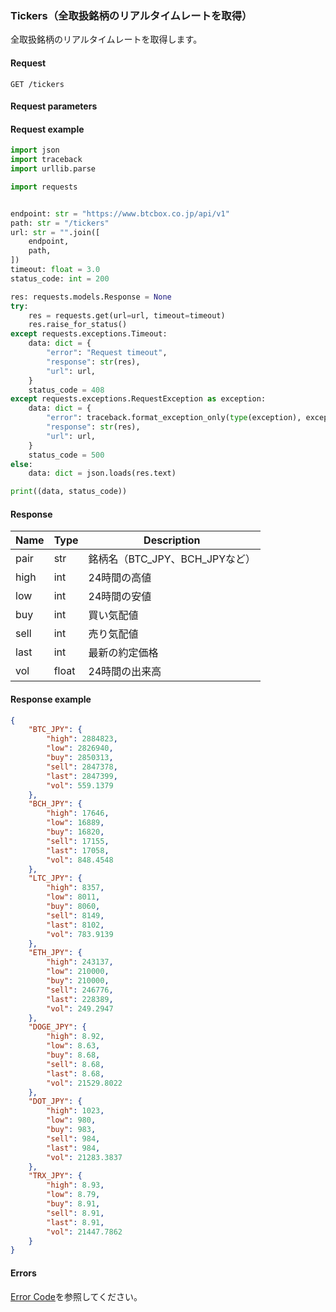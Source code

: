 ### Tickers（全取扱銘柄のリアルタイムレートを取得）

全取扱銘柄のリアルタイムレートを取得します。

#### Request

```http request
GET /tickers
```

#### Request parameters

#### Request example

```python
import json
import traceback
import urllib.parse

import requests


endpoint: str = "https://www.btcbox.co.jp/api/v1"
path: str = "/tickers"
url: str = "".join([
    endpoint,
    path,
])
timeout: float = 3.0
status_code: int = 200

res: requests.models.Response = None
try:
    res = requests.get(url=url, timeout=timeout)
    res.raise_for_status()
except requests.exceptions.Timeout:
    data: dict = {
        "error": "Request timeout",
        "response": str(res),
        "url": url,
    }
    status_code = 408
except requests.exceptions.RequestException as exception:
    data: dict = {
        "error": traceback.format_exception_only(type(exception), exception)[0],
        "response": str(res),
        "url": url,
    }
    status_code = 500
else:
    data: dict = json.loads(res.text)

print((data, status_code))
```

#### Response

| Name | Type  | Description            |
|------|-------|------------------------|
| pair | str   | 銘柄名（BTC_JPY、BCH_JPYなど） |
| high | int   | 24時間の高値                |
| low  | int   | 24時間の安値                |
| buy  | int   | 買い気配値                  |
| sell | int   | 売り気配値                  |
| last | int   | 最新の約定価格                |
| vol  | float | 24時間の出来高               |

#### Response example

```json
{
    "BTC_JPY": {
        "high": 2884823,
        "low": 2826940,
        "buy": 2850313,
        "sell": 2847378,
        "last": 2847399,
        "vol": 559.1379
    },
    "BCH_JPY": {
        "high": 17646,
        "low": 16889,
        "buy": 16820,
        "sell": 17155,
        "last": 17058,
        "vol": 848.4548
    },
    "LTC_JPY": {
        "high": 8357,
        "low": 8011,
        "buy": 8060,
        "sell": 8149,
        "last": 8102,
        "vol": 783.9139
    },
    "ETH_JPY": {
        "high": 243137,
        "low": 210000,
        "buy": 210000,
        "sell": 246776,
        "last": 228389,
        "vol": 249.2947
    },
    "DOGE_JPY": {
        "high": 8.92,
        "low": 8.63,
        "buy": 8.68,
        "sell": 8.68,
        "last": 8.68,
        "vol": 21529.8022
    },
    "DOT_JPY": {
        "high": 1023,
        "low": 980,
        "buy": 983,
        "sell": 984,
        "last": 984,
        "vol": 21283.3837
    },
    "TRX_JPY": {
        "high": 8.93,
        "low": 8.79,
        "buy": 8.91,
        "sell": 8.91,
        "last": 8.91,
        "vol": 21447.7862
    }
}
```

#### Errors

[Error Code](error_code.md)を参照してください。
